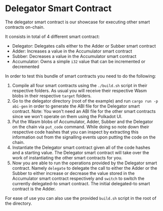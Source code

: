 # Delegator Smart Contract

The delegator smart contract is our showcase for executing other smart contracts on-chain.

It consists in total of 4 different smart contract:

- Delegator: Delegates calls either to the Adder or Subber smart contract
- Adder: Increases a value in the Accumulator smart contract
- Subber: Decreases a value in the Accumulator smart contract
- Accumulator: Owns a simple `i32` value that can be incremented or decremented

In order to test this bundle of smart contracts you need to do the following:

1. Compile all four smart contracts using the `./build.sh` script in their respective folders.
   As usual you will receive their respective Wasm blobs in their respective `target` folders.
1. Go to the delegator directory (root of the example) and run `cargo run -p abi-gen` in order
   to generate the ABI file for the Delegator smart contract.
   Note: You won't need an ABI file for the other smart contracts since we won't operate on them
         using the Polkadot UI.
1. Put the Wasm blobs of Accumulator, Adder, Subber and the Delegator on the chain via `put_code` command.
   While doing so note down their respective code hashes that you can inspect by extracting this information
   out from the signalling events upon putting the code on the chain.
1. Instantiate the Delegator smart contract given all of the code hashes and a starting value.
   The Delegator smart contract will take over the work of instantiating the other smart contracts for you.
1. Now you are able to run the operations provided by the Delegator smart contract.
   Namely `delegate` to delegate the call to either the Adder or the Subber to either increase or decrease
   the value stored in the Accumulator smart contract respectively and `switch` to switch the currently
   delegated-to smart contract.
   The initial delegated-to smart contract is the Adder.

For ease of use you can also use the provided `build.sh` script in the root of the directory.
